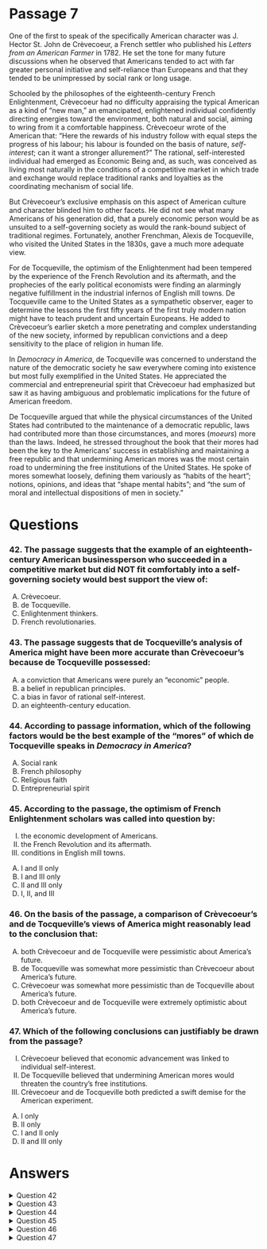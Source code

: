 # Passage 7
One of the first to speak of the specifically American character was J. Hector St. John de Crèvecoeur, a French settler who published his *Letters from an American Farmer* in 1782. He set the tone for many future discussions when he observed that Americans tended to act with far greater personal initiative and self-reliance than Europeans and that they tended to be unimpressed by social rank or long usage.

Schooled by the philosophes of the eighteenth-century French Enlightenment, Crèvecoeur had no difficulty appraising the typical American as a kind of “new man,” an emancipated, enlightened individual confidently directing energies toward the environment, both natural and social, aiming to wring from it a comfortable happiness. Crèvecoeur wrote of the American that: “Here the rewards of his industry follow with equal steps the progress of his labour; his labour is founded on the basis of nature, *self-interest*; can it want a stronger allurement?” The rational, self-interested individual had emerged as Economic Being and, as such, was conceived as living most naturally in the conditions of a competitive market in which trade and exchange would replace traditional ranks and loyalties as the coordinating mechanism of social life.

But Crèvecoeur’s exclusive emphasis on this aspect of American culture and character blinded him to other facets. He did not see what many Americans of his generation did, that a purely economic person would be as unsuited to a self-governing society as would the rank-bound subject of traditional regimes. Fortunately, another Frenchman, Alexis de Tocqueville, who visited the United States in the 1830s, gave a much more adequate view.

For de Tocqueville, the optimism of the Enlightenment had been tempered by the experience of the French Revolution and its aftermath, and the prophecies of the early political economists were finding an alarmingly negative fulfillment in the industrial infernos of English mill towns. De Tocqueville came to the United States as a sympathetic observer, eager to determine the lessons the first fifty years of the first truly modern nation might have to teach prudent and uncertain Europeans. He added to Crèvecoeur’s earlier sketch a more penetrating and complex understanding of the new society, informed by republican convictions and a deep sensitivity to the place of religion in human life.

In *Democracy in America*, de Tocqueville was concerned to understand the nature of the democratic society he saw everywhere coming into existence but most fully exemplified in the United States. He appreciated the commercial and entrepreneurial spirit that Crèvecoeur had emphasized but saw it as having ambiguous and problematic implications for the future of American freedom.

De Tocqueville argued that while the physical circumstances of the United States had contributed to the maintenance of a democratic republic, laws had contributed more than those circumstances, and mores (*moeurs*) more than the laws. Indeed, he stressed throughout the book that their mores had been the key to the Americans’ success in establishing and maintaining a free republic and that undermining American mores was the most certain road to undermining the free institutions of the United States. He spoke of mores somewhat loosely, defining them variously as “habits of the heart”; notions, opinions, and ideas that “shape mental habits”; and “the sum of moral and intellectual dispositions of men in society.”

# Questions
### 42. The passage suggests that the example of an eighteenth-century American businessperson who succeeded in a competitive market but did NOT fit comfortably into a self-governing society would best support the view of:
<ol type="A">
  <li>Crèvecoeur.</li>
  <li>de Tocqueville.</li>
  <li>Enlightenment thinkers.</li>
  <li>French revolutionaries.</li>
</ol>

### 43. The passage suggests that de Tocqueville’s analysis of America might have been more accurate than Crèvecoeur’s because de Tocqueville possessed:
<ol type="A">
  <li>a conviction that Americans were purely an “economic” people.</li>
  <li>a belief in republican principles.</li>
  <li>a bias in favor of rational self-interest.</li>
  <li>an eighteenth-century education.</li>
</ol>

### 44. According to passage information, which of the following factors would be the best example of the “mores” of which de Tocqueville speaks in *Democracy in America*?
<ol type="A">
  <li>Social rank</li>
  <li>French philosophy</li>
  <li>Religious faith</li>
  <li>Entrepreneurial spirit</li>
</ol>

### 45. According to the passage, the optimism of French Enlightenment scholars was called into question by:
<ol type="I">
  <li>the economic development of Americans.</li>
  <li>the French Revolution and its aftermath.</li>
  <li>conditions in English mill towns.</li>
</ol>
<ol type="A">
  <li>I and II only</li>
  <li>I and III only</li>
  <li>II and III only</li>
  <li>I, II, and III</li>
</ol>

### 46. On the basis of the passage, a comparison of Crèvecoeur’s and de Tocqueville’s views of America might reasonably lead to the conclusion that:
<ol type="A">
  <li>both Crèvecoeur and de Tocqueville were pessimistic about America’s future.</li>
  <li>de Tocqueville was somewhat more pessimistic than Crèvecoeur about America’s future.</li>
  <li>Crèvecoeur was somewhat more pessimistic than de Tocqueville about America’s future.</li>
  <li>both Crèvecoeur and de Tocqueville were extremely optimistic about America’s future.</li>
</ol>

### 47. Which of the following conclusions can justifiably be drawn from the passage?
<ol type="I">
  <li>Crèvecoeur believed that economic advancement was linked to individual self-interest.</li>
  <li>De Tocqueville believed that undermining American mores would threaten the country’s free institutions.</li>
  <li>Crèvecoeur and de Tocqueville both predicted a swift demise for the American experiment.</li>
</ol>
<ol type="A">
  <li>I only</li>
  <li>II only</li>
  <li>I and II only</li>
  <li>II and III only</li>
</ol>

# Answers
<details>
  <summary>Question 42</summary>
  <b>Solution</b>: The correct answer is <b>B</b>.

  <ol type="A">
    <li>The author comments that Crèvecoeur failed to see that the purely economic person was unsuited for a self-governing society. See rationale B.</li>
    <li>In commenting about how Crèvecoeur failed to see “that a purely economic person would be as unsuited to a self-governing society as would the rank-bound subject of traditional regimes”, the author suggests that de Tocqueville “gave a much more adequate view”. The author later specifies how de Tocqueville viewed the purely economic man by commenting that de Tocqueville “appreciated the commercial and entrepreneurial spirit [in the U.S.] . . . but saw it as having ambiguous and problematic implications for the future of American freedom”.</li>
    <li>Enlightenment thinkers influenced Crèvecoeur with their more optimistic view of the rational, self-interested Economic Being. This view is somewhat at odds with de Tocqueville’s more cautious view of the Economic Being. See rationale B.</li>
    <li>Passage information suggests that the French Revolution—and, hence, French revolutionaries—tempered the optimism of the Enlightenment and helped shape de Tocqueville’s more skeptical view.</li>
  </ol>
</details>

<details>
  <summary>Question 43</summary>
  <b>Solution</b>: The correct answer is <b>B</b>.

  <ol type="A">
    <li>The author comments that de Tocqueville was influenced by how “the prophecies of the early political economists [of the Enlightenment] were finding alarmingly negative fulfillment in the industrial infernos of English mill towns”. As a result, de Tocqueville did not share Crèvecouer’s more optimistic sketch of Americans as an “economic people”, but, in rendering a more complex understanding of American life, he harbored reservations about the economic character of America: “He appreciated the commercial and entrepreneurial spirit [in the U.S.] . . . but saw it as having ambiguous and problematic implications for the future of American freedom”.</li>
    <li>De Tocqueville’s belief in republican principles is underscored by the author’s discussion of how mores, more than even laws or physical circumstances, contributed to maintaining the American democratic republic. The author further maintains that this is a fuller, more “adequate view” than Crèvecoeur’s: “[De Tocqueville] added to Crèvecoeur’s earlier sketch a more penetrating and complex understanding of the new society, informed by republican convictions and a deep sensitivity to the place of religion in human life”.</li>
    <li>The author indicates that Crèvecoeur, more than de Tocqueville, championed the rational self-interest that informed the “Economic Being”. De Tocqueville found the purely economic person as “having ambiguous and problematic implications for the future of American freedom”.</li>
    <li>The author emphasizes that Crèvecoeur, rather than de Tocqueville, possessed an eighteenth-century education that accounted for his emphasis on “Economic Being” and on enlightened self-interest in producing his sketchier view of American life. Arguably, de Tocqueville, who visited the U.S. in the 1830s, had a nineteenth-century, post-Enlightenment education tempered by the experience of the French Revolution and English mill towns that called some Enlightenment thinking into question.</li>
  </ol>
</details>

<details>
  <summary>Question 44</summary>
  <b>Solution</b>: The correct answer is <b>C</b>.

  <ol type="A">
    <li>The author does not explicitly discuss de Tocqueville’s view on social rank, although suggests by implication because of his “republican convictions”, de Tocqueville, like Crèvecoeur, would have found in American life an alternative to the “traditional ranks and loyalties as the coordinating mechanism of social life [in Europe]”.</li>
    <li>Crèvecoeur was influenced by eighteenth-century French Enlightenment philosophy whereas Tocqueville was a less enthusiastic proponent: “For de Tocqueville, the optimism of the Enlightenment had been tempered by the experience of the French Revolution and its aftermath, and the prophecies of the early political economists were finding an alarmingly negative fulfillment in the industrial infernos of English mill towns”.</li>
    <li>The author notes that de Tocqueville was informed by “a deep sensitivity to the place of religion in human life”. It may then be reasonable to conclude that religious faith may be one of the factors informing the mores that de Tocqueville saw as shaping American life and maintaining it as a democratic republic.</li>
    <li>While de Tocqueville admired the entrepreneurial spirit, he “saw it as having ambiguous and problematic implications for the future of American freedom”.</li>
  </ol>
</details>

<details>
  <summary>Question 45</summary>
  <b>Solution</b>: The correct answer is <b>C</b>.

  <ol type="A">
    <li>The author does not cite economic development in the U.S. as a factor. For Crèvecoeur, American economic development confirmed enlightenment optimism: “The rational, self-interested individual had emerged as Economic Being and, as such, was conceived as living most naturally in the conditions of a competitive market in which trade and exchange would replace traditional ranks and loyalties as the coordinating mechanism of social life”. Even de Tocqueville appreciated the entrepreneurial spirit in the U.S. even though he considered it problematic. However, the author does not cite the American entrepreneurial spirit in particular as leading de Tocqueville to question Enlightenment thinking—it was English mill towns and the French Revolution that made him skeptical of Enlightenment optimism.</li>
    <li>Option I is incorrect. See rationale A.</li>
    <li>In discussing de Tocqueville’s views, the author is explicit on this point: “For de Tocqueville, the optimism of the Enlightenment had been tempered by the experience of the French Revolution and its aftermath, and the prophecies of the early political economists were finding an alarmingly negative fulfillment in the industrial infernos of English mill towns”.</li>
    <li>Option I is incorrect. See rationale A.</li>
  </ol>
</details>

<details>
  <summary>Question 46</summary>
  <b>Solution</b>: The correct answer is <b>B</b>.

  <ol type="A">
    <li>According to the author, Crèvecoeur demonstrated more optimism than did de Tocqueville. See rationale B.</li>
    <li>Crèvecoeur based his optimism on the entrepreneurial spirit and self-made, self-reliant qualities of the American “Economic Being,” which the author calls “an emancipated, enlightened individual confidently directing energies toward the environment, both natural and social, aiming to wring from it a comfortable happiness”. However, the author points out that Crèvecoeur could not see what many Americans of his time saw, namely, “that a purely economic person would be unsuited to a self-governing society. . . .” De Tocqueville found reason for pessimism where Crèvecoeur found reason for optimism: “[De Tocqueville] appreciated the commercial and entrepreneurial spirit that Crèvecoeur had emphasized but saw it as having ambiguous and problematic implications for the future of American freedom”.</li>
    <li>The author indicates that Crèvecoeur demonstrated an unabashed optimism based on his Enlightenment faith in the perfectibility of humans: “Schooled by the philosophes of the eighteenth-century French Enlightenment, Crèvecoeur had no difficulty appraising the typical American as . . . an emancipated, enlightened individual confidently directing energies toward the environment, both natural and social, aiming to wring from it a comfortable happiness”.</li>
    <li>Only de Crèvecoeur demonstrated extreme optimism. See rationale B.</li>
  </ol>
</details>

<details>
  <summary>Question 47</summary>
  <b>Solution</b>: The correct answer is <b>C</b>.

  <ol type="A">
    <li>Option II is also correct. See rationale C.</li>
    <li>Option I is also correct. See rationale C.</li>
    <li>The author comments that Crèvecoeur saw economic well-being as timed to the rational, self-interested individual. The author quotes Crèvecoeur as follows: “ ‘Here the rewards of [the American’s] industry follow with equal steps the progress of his labour; his labour is founded on the basis of nature, <i>self-interest</i>; can it want a stronger allurement’ ”? The author states that de Tocqueville stressed how American mores “had been the key to the Americans’ success . . . and that undermining American mores was the most certain road to undermining the free institutions of the United States”.</li>
    <li>There is no indication in the passage that either Crèvecoeur or de Tocqueville predicted a swift demise for the American experiment. De Tocqueville did see a problematic future for the American experiment, especially should American mores be undermined. See rationale C.</li>
  </ol>
</details>
